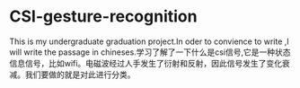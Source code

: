 # CSI-gesture-recognition
This is my undergraduate graduation project.In oder to convience to write ,I will write the passage in chineses.学习了解了一下什么是csi信号,它是一种状态信息信号，比如wifi。电磁波经过人手发生了衍射和反射，因此信号发生了变化衰减。我们要做的就是对此进行分类。
